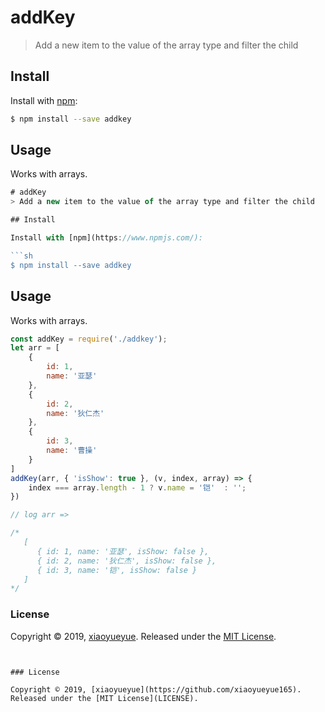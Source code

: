 # addKey
> Add a new item to the value of the array type and filter the child

## Install

Install with [npm](https://www.npmjs.com/):

```sh
$ npm install --save addkey
```

## Usage

Works with arrays.

```js
# addKey
> Add a new item to the value of the array type and filter the child

## Install

Install with [npm](https://www.npmjs.com/):

```sh
$ npm install --save addkey
```

## Usage

Works with arrays.

```js
const addKey = require('./addkey');
let arr = [
    {
        id: 1,
        name: '亚瑟'
    },
    {
        id: 2,
        name: '狄仁杰'
    },
    {
        id: 3,
        name: '曹操'
    }
]
addKey(arr, { 'isShow': true }, (v, index, array) => {
    index === array.length - 1 ? v.name = '铠'  : '';
})

// log arr =>

/*  
   [
      { id: 1, name: '亚瑟', isShow: false },
      { id: 2, name: '狄仁杰', isShow: false },
      { id: 3, name: '铠', isShow: false }
   ] 
*/
```


### License

Copyright © 2019, [xiaoyueyue](https://github.com/xiaoyueyue165).
Released under the [MIT License](LICENSE).



```


### License

Copyright © 2019, [xiaoyueyue](https://github.com/xiaoyueyue165).
Released under the [MIT License](LICENSE).



